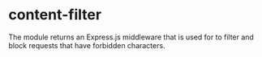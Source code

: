 # content-filter
The module returns an Express.js middleware that is used for to filter and block requests that have forbidden characters.
